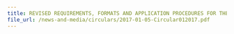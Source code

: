 ```yaml
---
title: REVISED REQUIREMENTS, FORMATS AND APPLICATION PROCEDURES FOR THE CERTIFICATE OF NON-MANIPULATION AND CERTIFICATE OF FREE SALE
file_url: /news-and-media/circulars/2017-01-05-Circular012017.pdf
---
```

